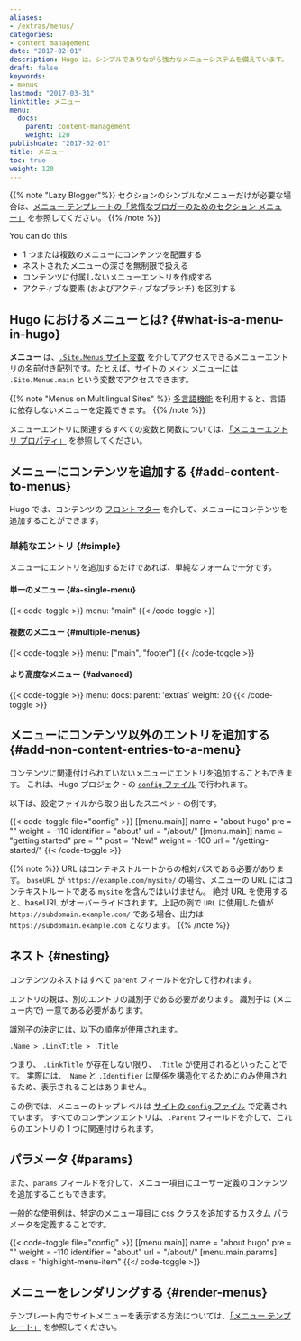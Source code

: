 ```yaml
---
aliases:
- /extras/menus/
categories:
- content management
date: "2017-02-01"
description: Hugo は、シンプルでありながら強力なメニューシステムを備えています。
draft: false
keywords:
- menus
lastmod: "2017-03-31"
linktitle: メニュー
menu:
  docs:
    parent: content-management
    weight: 120
publishdate: "2017-02-01"
title: メニュー
toc: true
weight: 120
---
```


{{% note "Lazy Blogger"%}}
セクションのシンプルなメニューだけが必要な場合は、[メニュー テンプレートの「怠惰なブロガーのためのセクション メニュー」](/templates/menu-templates/#section-menu-for-lazy-bloggers) を参照してください。
{{% /note %}}

You can do this:

* 1 つまたは複数のメニューにコンテンツを配置する
* ネストされたメニューの深さを無制限で扱える
* コンテンツに付属しないメニューエントリを作成する
* アクティブな要素 (およびアクティブなブランチ) を区別する

## Hugo におけるメニューとは? {#what-is-a-menu-in-hugo}

**メニュー** は、[`.Site.Menus` サイト変数][sitevars] を介してアクセスできるメニューエントリの名前付き配列です。たとえば、サイトの `メイン` メニューには `.Site.Menus.main` という変数でアクセスできます。

{{% note "Menus on Multilingual Sites" %}}
[多言語機能](/content-management/multilingual/) を利用すると、言語に依存しないメニューを定義できます。
{{% /note %}}

メニューエントリに関連するすべての変数と関数については、[「メニューエントリ プロパティ」][me-props] を参照してください。

## メニューにコンテンツを追加する {#add-content-to-menus}

Hugo では、コンテンツの [フロントマター](/content-management/front-matter/) を介して、メニューにコンテンツを追加することができます。

### 単純なエントリ {#simple}

メニューにエントリを追加するだけであれば、単純なフォームで十分です。

#### 単一のメニュー {#a-single-menu}

{{< code-toggle >}}
menu: "main"
{{< /code-toggle >}}

#### 複数のメニュー {#multiple-menus}

{{< code-toggle >}}
menu: ["main", "footer"]
{{< /code-toggle >}}

#### より高度なメニュー {#advanced}

{{< code-toggle >}}
menu:
  docs:
    parent: 'extras'
    weight: 20
{{< /code-toggle >}}

## メニューにコンテンツ以外のエントリを追加する {#add-non-content-entries-to-a-menu}

コンテンツに関連付けられていないメニューにエントリを追加することもできます。 これは、Hugo プロジェクトの [`config` ファイル][config] で行われます。

以下は、設定ファイルから取り出したスニペットの例です。

{{< code-toggle file="config" >}}
[[menu.main]]
    name = "about hugo"
    pre = "<i class='fa fa-heart'></i>"
    weight = -110
    identifier = "about"
    url = "/about/"
[[menu.main]]
    name = "getting started"
    pre = "<i class='fa fa-road'></i>"
    post = "<span class='alert'>New!</span>"
    weight = -100
    url = "/getting-started/"
{{< /code-toggle >}}

{{% note %}}
URL はコンテキストルートからの相対パスである必要があります。 `baseURL` が `https://example.com/mysite/` の場合、メニューの URL にはコンテキストルートである `mysite` を含んではいけません。 絶対 URL を使用すると、baseURL がオーバーライドされます。上記の例で `URL` に使用した値が `https://subdomain.example.com/` である場合、出力は `https://subdomain.example.com` となります。
{{% /note %}}

## ネスト {#nesting}

コンテンツのネストはすべて `parent` フィールドを介して行われます。

エントリの親は、別のエントリの識別子である必要があります。 識別子は (メニュー内で) 一意である必要があります。

識別子の決定には、以下の順序が使用されます。

`.Name > .LinkTitle > .Title`

つまり、 `.LinkTitle` が存在しない限り、 `.Title` が使用されるといったことです。 実際には、`.Name` と `.Identifier` は関係を構造化するためにのみ使用されるため、表示されることはありません。

この例では、メニューのトップレベルは [サイトの `config` ファイル][config] で定義されています。 すべてのコンテンツエントリは、`.Parent` フィールドを介して、これらのエントリの 1 つに関連付けられます。

## パラメータ {#params}

また、`params` フィールドを介して、メニュー項目にユーザー定義のコンテンツを追加することもできます。

一般的な使用例は、特定のメニュー項目に css クラスを追加するカスタム パラメータを定義することです。

{{< code-toggle file="config" >}}
[[menu.main]]
    name = "about hugo"
    pre = "<i class='fa fa-heart'></i>"
    weight = -110
    identifier = "about"
    url = "/about/"
    [menu.main.params]
      class = "highlight-menu-item"
{{</ code-toggle >}}

## メニューをレンダリングする {#render-menus}

テンプレート内でサイトメニューを表示する方法については、[「メニュー テンプレート」](/templates/menu-templates/) を参照してください。

[config]: /getting-started/configuration/
[multilingual]: /content-management/multilingual/
[sitevars]: /variables/
[me-props]: /variables/menus/
